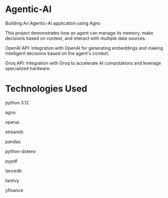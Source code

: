 # Agentic-AI
Building An Agentic-AI application using Agno

This project demonstrates how an agent can manage its memory, make decisions based on context, and interact with multiple data sources.

OpenAI API: Integration with OpenAI for generating embeddings and making intelligent decisions based on the agent's context.

Groq API: Integration with Groq to accelerate AI computations and leverage specialized hardware.

# Technologies Used 
python 3.12

agno

openai

streamlit

pandas

python-dotenv

pypdf

lancedb

tantivy

yfinance
